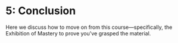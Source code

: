# 5: Conclusion

Here we discuss how to move on from this course—specifically, the Exhibition of Mastery to prove you've grasped the material.
